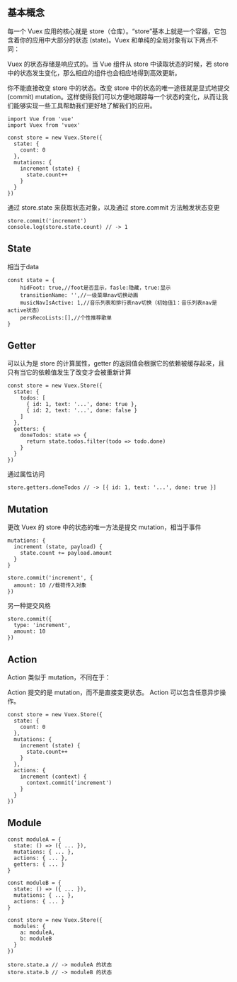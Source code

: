 ## 基本概念
每一个 Vuex 应用的核心就是 store（仓库）。“store”基本上就是一个容器，它包含着你的应用中大部分的状态 (state)。Vuex 和单纯的全局对象有以下两点不同：

Vuex 的状态存储是响应式的。当 Vue 组件从 store 中读取状态的时候，若 store 中的状态发生变化，那么相应的组件也会相应地得到高效更新。

你不能直接改变 store 中的状态。改变 store 中的状态的唯一途径就是显式地提交 (commit) mutation。这样使得我们可以方便地跟踪每一个状态的变化，从而让我们能够实现一些工具帮助我们更好地了解我们的应用。

```
import Vue from 'vue'
import Vuex from 'vuex'

const store = new Vuex.Store({
  state: {
    count: 0
  },
  mutations: {
    increment (state) {
      state.count++
    }
  }
})
```

通过 store.state 来获取状态对象，以及通过 store.commit 方法触发状态变更
```
store.commit('increment')
console.log(store.state.count) // -> 1
```
## State
相当于data
```
const state = {
	hidFoot: true,//foot是否显示，fasle:隐藏，true:显示
	transitionName: '',//一级菜单nav切换动画
	musicNavIsActive: 1,//音乐列表和排行表nav切换（初始值1：音乐列表nav是active状态）
	persRecoLists:[],//个性推荐歌单
}
```

## Getter

可以认为是 store 的计算属性，getter 的返回值会根据它的依赖被缓存起来，且只有当它的依赖值发生了改变才会被重新计算
```
const store = new Vuex.Store({
  state: {
    todos: [
      { id: 1, text: '...', done: true },
      { id: 2, text: '...', done: false }
    ]
  },
  getters: {
    doneTodos: state => {
      return state.todos.filter(todo => todo.done)
    }
  }
})
```

通过属性访问
```
store.getters.doneTodos // -> [{ id: 1, text: '...', done: true }]
```


## Mutation
更改 Vuex 的 store 中的状态的唯一方法是提交 mutation，相当于事件

```
mutations: {
  increment (state, payload) {
    state.count += payload.amount
  }
}

store.commit('increment', {
  amount: 10 //载荷传入对象
})

```

另一种提交风格
```
store.commit({
  type: 'increment',
  amount: 10
})
```

## Action

Action 类似于 mutation，不同在于：

Action 提交的是 mutation，而不是直接变更状态。
Action 可以包含任意异步操作。
```
const store = new Vuex.Store({
  state: {
    count: 0
  },
  mutations: {
    increment (state) {
      state.count++
    }
  },
  actions: {
    increment (context) {
      context.commit('increment')
    }
  }
})
```

## Module
```
const moduleA = {
  state: () => ({ ... }),
  mutations: { ... },
  actions: { ... },
  getters: { ... }
}

const moduleB = {
  state: () => ({ ... }),
  mutations: { ... },
  actions: { ... }
}

const store = new Vuex.Store({
  modules: {
    a: moduleA,
    b: moduleB
  }
})

store.state.a // -> moduleA 的状态
store.state.b // -> moduleB 的状态
```